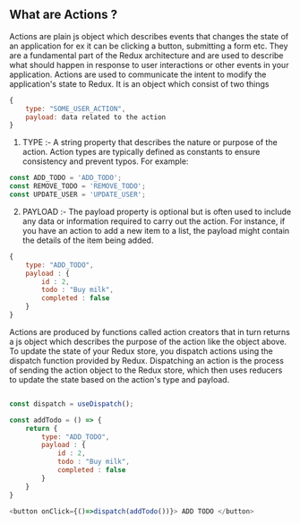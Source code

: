 ## What are Actions ? 
Actions are plain js object which describes events that changes the state of an application for ex it can be clicking a button, submitting a form etc. They are a fundamental part of the Redux architecture and are used to describe what should happen in response to user interactions or other events in your application. Actions are used to communicate the intent to modify the application's state to Redux. It is an object which consist of two things 

```js
{
    type: "SOME_USER_ACTION",
    payload: data related to the action
}
```

1. TYPE :- A string property that describes the nature or purpose of the action. Action types are typically defined as constants to ensure consistency and prevent typos. For example:

```js 
const ADD_TODO = 'ADD_TODO';
const REMOVE_TODO = 'REMOVE_TODO';
const UPDATE_USER = 'UPDATE_USER';
```

2. PAYLOAD :- The payload property is optional but is often used to include any data or information required to carry out the action. For instance, if you have an action to add a new item to a list, the payload might contain the details of the item being added.

```js 
{
    type: "ADD_TODO",
    payload : {
        id : 2,
        todo : "Buy milk",
        completed : false  
    }
}
```

Actions are produced by functions called action creators that in turn returns a js object which describes the purpose of the action like the object above. To update the state of your Redux store, you dispatch actions using the dispatch function provided by Redux. Dispatching an action is the process of sending the action object to the Redux store, which then uses reducers to update the state based on the action's type and payload.

```js

const dispatch = useDispatch();

const addTodo = () => {
    return {
        type: "ADD_TODO",
        payload : {
            id : 2,
            todo : "Buy milk",
            completed : false  
        }
    }
}

<button onClick={()=>dispatch(addTodo())}> ADD TODO </button>

```